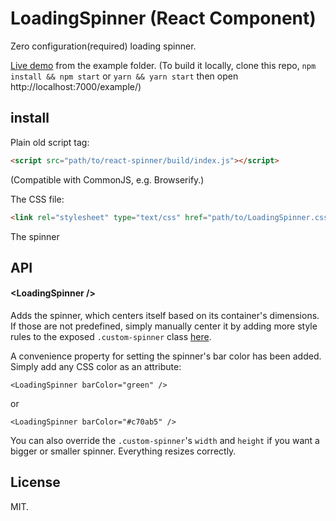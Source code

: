 # LoadingSpinner (React Component)

Zero configuration(required) loading spinner.

[Live demo](https://rawgit.com/nobleach/react-spinner/master/example/index.html) from the example folder. (To build it locally, clone this repo, `npm install && npm start` or `yarn && yarn start` then open http://localhost:7000/example/)

## install

Plain old script tag:
```html
<script src="path/to/react-spinner/build/index.js"></script>
```

(Compatible with CommonJS, e.g. Browserify.)

The CSS file:
```html
<link rel="stylesheet" type="text/css" href="path/to/LoadingSpinner.css">
```

The spinner

## API

#### &lt;LoadingSpinner />
Adds the spinner, which centers itself based on its container's dimensions. If those are not predefined, simply manually center it by adding more style rules to the exposed `.custom-spinner` class [here](https://github.com/chenglou/react-spinner/blob/master/react-spinner.css#L1-L7).

A convenience property for setting the spinner's bar color has been added.
Simply add any CSS color as an attribute:
```
<LoadingSpinner barColor="green" />
```
or
```
<LoadingSpinner barColor="#c70ab5" />
```

You can also override the `.custom-spinner`'s `width` and `height` if you want a bigger or smaller spinner. Everything resizes correctly.

## License

MIT.
